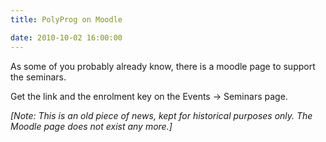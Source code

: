 ```yaml
---
title: PolyProg on Moodle

date: 2010-10-02 16:00:00
---
```


As some of you probably already know, there is a moodle page to support the seminars. 

Get the link and the enrolment key on the Events -> Seminars page.

*[Note: This is an old piece of news, kept for historical purposes only. The Moodle page does not exist any more.]*
